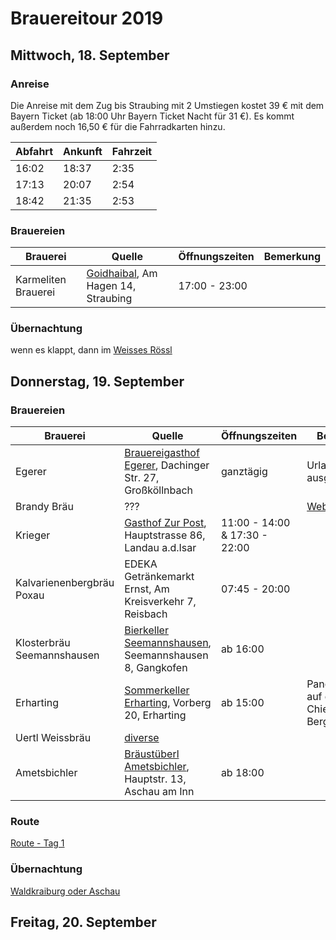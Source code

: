 # Brauereitour 2019

## Mittwoch, 18. September

### Anreise

Die Anreise mit dem Zug bis Straubing mit 2 Umstiegen kostet 39 € mit dem Bayern Ticket (ab 18:00 Uhr Bayern Ticket Nacht für 31 €). Es kommt außerdem noch 16,50 € für die Fahrradkarten hinzu.

| Abfahrt | Ankunft | Fahrzeit |
| ------- | ------- | -------- |
| 16:02   | 18:37   | 2:35     |
| 17:13   | 20:07   | 2:54     |
| 18:42   | 21:35   | 2:53     |

### Brauereien

| Brauerei | Quelle | Öffnungszeiten | Bemerkung |
| -------- | ------ | -------------- | --------- |
| Karmeliten Brauerei | [Goidhaibal](https://www.goidhaibal.de/), Am Hagen 14, Straubing | 17:00 - 23:00 |

### Übernachtung

wenn es klappt, dann im [Weisses Rössl](https://www.weisses-roessl-straubing.de/)

## Donnerstag, 19. September

### Brauereien

| Brauerei | Quelle | Öffnungszeiten | Bemerkung |
| -------- | ------ | -------------- | --------- |
| Egerer | [Brauereigasthof Egerer](http://www.brauereigasthof-egerer.de/gaststaette.aspx), Dachinger Str. 27, Großköllnbach | ganztägig | Urlaub ausgeschlossen |
| Brandy Bräu | ??? | | [Web](https://www.brandys-braugarage.de/), [Instagram](https://www.instagram.com/brandybraeu/) |
| Krieger | [Gasthof Zur Post](http://www.gasthofpost-landau.de/), Hauptstrasse 86, Landau a.d.Isar | 11:00 - 14:00 & 17:30 - 22:00 | |
| Kalvarienenbergbräu Poxau | EDEKA Getränkemarkt Ernst, Am Kreisverkehr 7, Reisbach | 07:45 - 20:00 | |
| Klosterbräu Seemannshausen | [Bierkeller Seemannshausen](https://www.klosterbraeu-seemannshausen.de), Seemannshausen 8, Gangkofen | ab 16:00 | |
| Erharting | [Sommerkeller Erharting](http://www.sommerkeller-erharting.de/), Vorberg 20, Erharting | ab 15:00 | Panoramablick auf das ganze Chiemgauer Bergmassiv |
| Uertl Weissbräu | [diverse](https://www.brauerei-unertl.de/wirtschaften.htm) | | |
| Ametsbichler | [Bräustüberl Ametsbichler](http://www.ametsbichler.de/index.php/braeustueberl.html), Hauptstr. 13, Aschau am Inn | ab 18:00 | |

### Route

[Route - Tag 1](http://bit.ly/32FEkht)

### Übernachtung

[Waldkraiburg oder Aschau](https://www.waldkraiburg.de/cdn/uploads/gastgeberverzeichnis-web.pdf)

## Freitag, 20. September